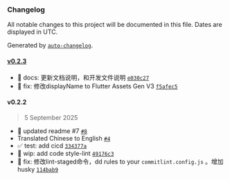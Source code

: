 ### Changelog

All notable changes to this project will be documented in this file. Dates are displayed in UTC.

Generated by [`auto-changelog`](https://github.com/CookPete/auto-changelog).

#### [v0.2.3](https://github.com/linjonh/flutter-assets-gen/compare/v0.2.2...v0.2.3)

- :memo: docs: 更新文档说明，和开发文件说明 [`e030c27`](https://github.com/linjonh/flutter-assets-gen/commit/e030c270cffb00ab5c32d175f3d17b85912215ec)
- :memo: fix: 修改displayName  to Flutter Assets Gen V3 [`f5afec5`](https://github.com/linjonh/flutter-assets-gen/commit/f5afec51e4482c4430bfb825fe12ba53a6d531dd)

#### v0.2.2

> 5 September 2025

- 📖 updated readme #7 [`#8`](https://github.com/linjonh/flutter-assets-gen/pull/8)
- Translated Chinese to English [`#4`](https://github.com/linjonh/flutter-assets-gen/pull/4)
- :white_check_mark: test: add cicd [`334377a`](https://github.com/linjonh/flutter-assets-gen/commit/334377a1f1f3c910984adc3de64530cfdef0eb7d)
- :construction: wip: add code style-lint [`49176c3`](https://github.com/linjonh/flutter-assets-gen/commit/49176c313321fb00b54a78e9df0612a6161b715f)
- :bug: fix: 修改lint-staged命令，dd rules to your `commitlint.config.js` 。增加husky [`114bab9`](https://github.com/linjonh/flutter-assets-gen/commit/114bab9fc6e5e4ff789606d97c9b0507a5ece90d)
